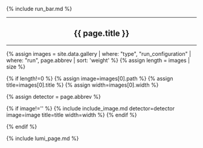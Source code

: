 {% include run_bar.md %}
<hr/>
<center><h2>{{ page.title }}</h2></center>
<hr/>

{% assign images = site.data.gallery | where: "type", "run_configuration" | where: "run", page.abbrev | sort: 'weight' %}
{% assign length = images | size %}

{% if length!=0 %}
{% assign image=images[0].path %}
{% assign title=images[0].title %}
{% assign width=images[0].width %}

{% assign detector = page.abbrev %}

{% if image!='' %}
{% include include_image.md detector=detector image=image title=title width=width %}
{% endif %}

{% endif %}

{% include lumi_page.md %}
